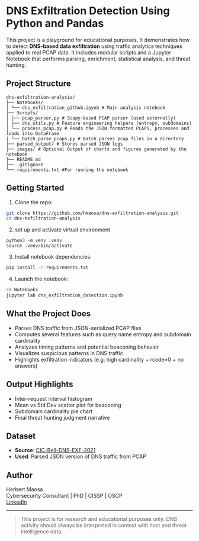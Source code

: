 
# DNS Exfiltration Detection Using Python and Pandas

This project is a playground for educational purposes. It demonstrates how to detect **DNS-based data exfiltration** using traffic analytics techniques applied to real PCAP data. It includes modular scripts and a Jupyter Notebook that performs parsing, enrichment, statistical analysis, and threat hunting.

## Project Structure

```
dns-exfiltration-analysis/
├── Notebooks/
│ └── dns_exfiltration_github.ipynb # Main analysis notebook
├── Scripts/
│ ├── pcap_parser.py # Scapy-based PCAP parser (used externally)
│ ├── dns_utils.py # Feature engineering helpers (entropy, subdomains)
│ └── process_pcap.py # Reads the JSON formatted PCAPS, processes and loads into DataFrame
| └── batch_parse_pcaps.py # Batch parses pcap files in a directory
├── parsed_output/ # Stores parsed JSON logs 
├── images/ # Optional Output of charts and figures generated by the notebook
├── README.md
├── .gitignore
└── requirements.txt #For running the notebook

```

## Getting Started

1. Clone the repo:
```bash
git clone https://github.com/hmaosa/dns-exfiltration-analysis.git
cd dns-exfiltration-analysis
```
2. set up and activate virtual environment

```
python3 -m venv .venv
source .venv/bin/activate
```
3. Install notebook dependencies:

```bash
pip install -r requirements.txt
```
4. Launch the notebook:

```bash
cd Notebooks
jupyter lab dns_exfiltration_detection.ipynb
```

## What the Project Does

- Parses DNS traffic from JSON-serialized PCAP files
- Computes several features such as query name entropy and subdomain cardinality
- Analyzes timing patterns and potential beaconing behavior
- Visualizes suspicious patterns in DNS traffic
- Highlights exfiltration indicators (e.g. high cardinality + rcode=0 + no answers)

## Output Highlights

- Inter-request interval histogram
- Mean vs Std Dev scatter plot for beaconing
- Subdomain cardinality pie chart
- Final threat hunting judgment narrative

## Dataset

- **Source**: [CIC-Bell-DNS-EXF-2021](https://www.unb.ca/cic/datasets/dns-exf-2021.html)
- **Used**: Parsed JSON version of DNS traffic from PCAP

## Author

Herbert Maosa  
Cybersecurity Consultant | PhD | CISSP | OSCP  
[LinkedIn](https://www.linkedin.com/in/herbert-maosa-993518120/)

---

> This project is for research and educational purposes only. DNS activity should always be interpreted in context with host and threat intelligence data.
